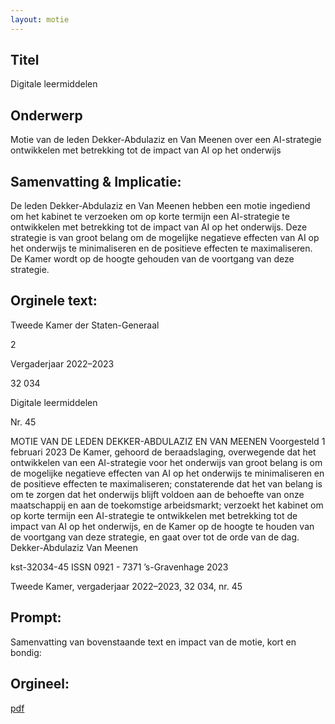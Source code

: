 ```yaml
---
layout: motie
---
```

## Titel
Digitale leermiddelen
## Onderwerp
Motie van de leden Dekker-Abdulaziz en Van Meenen over een AI-strategie ontwikkelen met betrekking tot de impact van AI op het onderwijs
## Samenvatting & Implicatie:

De leden Dekker-Abdulaziz en Van Meenen hebben een motie ingediend om het kabinet te verzoeken om op korte termijn een AI-strategie te ontwikkelen met betrekking tot de impact van AI op het onderwijs. Deze strategie is van groot belang om de mogelijke negatieve effecten van AI op het onderwijs te minimaliseren en de positieve effecten te maximaliseren. De Kamer wordt op de hoogte gehouden van de voortgang van deze strategie.
## Orginele text:


Tweede Kamer der Staten-Generaal

2

Vergaderjaar 2022–2023

32 034

Digitale leermiddelen

Nr. 45

MOTIE VAN DE LEDEN DEKKER-ABDULAZIZ EN VAN MEENEN
Voorgesteld 1 februari 2023
De Kamer,
gehoord de beraadslaging,
overwegende dat het ontwikkelen van een AI-strategie voor het onderwijs
van groot belang is om de mogelijke negatieve effecten van AI op het
onderwijs te minimaliseren en de positieve effecten te maximaliseren;
constaterende dat het van belang is om te zorgen dat het onderwijs blijft
voldoen aan de behoefte van onze maatschappij en aan de toekomstige
arbeidsmarkt;
verzoekt het kabinet om op korte termijn een AI-strategie te ontwikkelen
met betrekking tot de impact van AI op het onderwijs, en de Kamer op de
hoogte te houden van de voortgang van deze strategie,
en gaat over tot de orde van de dag.
Dekker-Abdulaziz
Van Meenen

kst-32034-45
ISSN 0921 - 7371
’s-Gravenhage 2023

Tweede Kamer, vergaderjaar 2022–2023, 32 034, nr. 45


## Prompt:
Samenvatting van bovenstaande text en impact van de motie, kort en bondig:

## Orgineel:
[pdf](https://gegevensmagazijn.tweedekamer.nl/OData/v4/2.0/Document(fcfb6385-e45e-457e-9c09-9094292c621c)/resource)
